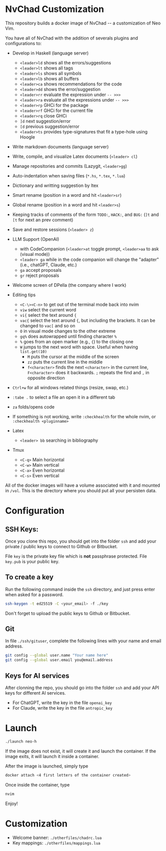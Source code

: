 # NvChad Customization 

This repository builds a docker image of NvChad -- a customization of Neo Vim. 

You have all of NvChad with the addition of severals plugins and configurations to:

- Develop in Haskell (language server) 
	- `<leader>ld` shows all the errors/suggestions 
	- `<leader>lt` shows all tags 
	- `<leader>ls` shows all symbols
	- `<leader>lb` shows all buffers
	- `<leader>ca` shows recommendations for the code 
	- `<leader>dd` shows the error/suggestion 
	- `<leader>rr` evaluate the expression under `-- >>>`
	- `<leader>ra` evaluate all the expressions under `-- >>>`
	- `<leader>rp` GHCi for the package 
	- `<leader>rf` GHCi for the current file
	- `<leader>rq` close GHCi 
	- `]d` next suggestion/error
	- `[d` previous suggestion/error 
	- `<leader>ts` provides type-signatures that fit a type-hole using Hoogle
- Write markdown documents (language server) 
- Write, compile, and visualize Latex documents (`<leader> cl`)
- Manage repositories and commits (Lazygit, `<leader>gg`)
- Auto-indentation when saving files (`*.hs`, `*.tex`, `*.lua`)
- Dictionary and writting suggestion by ltex 
- Smart rename (position in a word and hit `<leader>sr`)
- Global rename (position in a word and hit `<leader>s`)
- Keeping tracks of comments of the form `TODO:`, `HACK:`, and `BUG:` (`]t` and `[t` for next an prev comment)
- Save and restore sessions (`<leader> z`)
- LLM Support (OpenAI) 
	- with CodeCompanion (`<leader>at` toggle prompt, `<leader>aa` to ask (visual mode)) 
  - `<leader> ga` while in the code companion will change the "adapter" (i.e., chatGPT, Claude, etc.)
  - `ga` accept proposals 
  - `gr` reject proposals
- Welcome screen of DPella (the company where I work)
- Editing tips
	- `<C-\><C-n>` to get out of the terminal mode back into nvim 
	- `viw` select the current word 
	- `vi{` select the text around `{`
	- `vac{` select the text around `{`, but including the brackets. It can be changed to `vac[` and so on
	- `O` in visual mode changes to the other extreme
	- `gq%` does autowrapped until finding character `%`
	- `%` goes from an open marker (e.g., `{`) to the closing one
	- `W` jumps to the next word with space. Useful when having `list.get(10)`
        - `M` puts the cursor at the middle of the screen
        - `zz` puts the current line in the middle 
        - `f<character>` finds the next `<character>` in the current line, `F<character>` does it backwards. 
          `;` repeats the find and `,` in opposite direction

- `Ctrl+w` for all windows related things (resize, swap, etc.)
- `:tabe .` to select a file an open it in a different tab
- `za` folds/opens code
- If something is not working, write `:checkhealth` for the whole nvim, or `:checkhealth <pluginname>`
- Latex
	- `<leader> bb` searching in bibliography
- Tmux 
	- `<C-q>` Main horizontal 
  - `<C-w>` Main vertical 
  - `<C-a>` Even horizontal 
  - `<C-s>` Even vertical

All of the docker images will have a volume associated with it and mounted in `/vol`.
This is the directory where you should put all your persisten data.

# Configuration 

## SSH Keys:

Once you clone this repo, you should get into the folder `ssh` and add your private /
public keys to connect to Github or Bitbucket.

File `key` is the private key file which is **not** passphrase protected. File
`key.pub` is your public key.

## To create a key

Run the following command inside the `ssh` directory, and just press enter when asked for a password.

```bash
ssh-keygen -t ed25519 -C <your_email> -f ./key
```
Don't forget to upload the public keys to Github or Bitbucket. 
 
## Git 

In file `./ssh/gituser`, complete the following lines with your name and email address. 

```bash
git config --global user.name "Your name here" 
git config --global user.email you@email.address
```
## Keys for AI services 

After clonning the repo, you should go into the folder `ssh` and add your API keys for 
different AI services. 

- For ChatGPT, write the key in the file `openai_key`
- For Claude, write the key in the file `antropic_key`

# Launch 

```bash
./launch neo-h
```

If the image does not exist, it will create it and launch the container. If the image exits, 
it will launch it inside a container. 

After the image is launched, simply type

```bash 
docker attach <4 first letters of the container created>
```

Once inside the container, type 

```bash 
nvim 
```
Enjoy! 

# Customization 

- Welcome banner: `./otherfiles/chadrc.lua` 
- Key mappings: `./otherfiles/mappings.lua`
